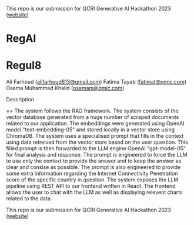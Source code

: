 This repo is our submission for QCRI Generative AI Hackathon 2023 ([website](https://genai23.qcri.org))


RegAI
====

Regul8
==
Ali Farhoud (alifarhoud613@gmail.com)
Fatima Tayab (fatimat@qmic.com)
Osama Muhammad Khalid (osamam@qmic.com)

Description

==
The system follows the RAG framework.
The system consists of the vector database generated from a huge number of scraped documents related to our application.
The embeddings were generated using OpenAI model "text-embedding-05" and stored locally in a vector store using ChromaDB.
The system uses a specialised prompt that fills in the context using data retreived from the vector store based on the user question.
This filled prompt is then forwarded to the LLM engine OpenAI "gpt-model-05" for final analysis and response.
The prompt is engineered to force the LLM to use only the context to provide the answer and to keep the answer as clear and consise as possible.
The prompt is also engineered to provide some extra information regarding the Internet Connectivity Penetration score of the specific country in question.
The system exposes the LLM pipeline using REST API to our frontend written in React.
The frontend allows the user to chat with the LLM as well as displaying relevent charts related to the data.


This repo is our submission for QCRI Generative AI Hackathon 2023 ([website](https://genai23.qcri.org))
